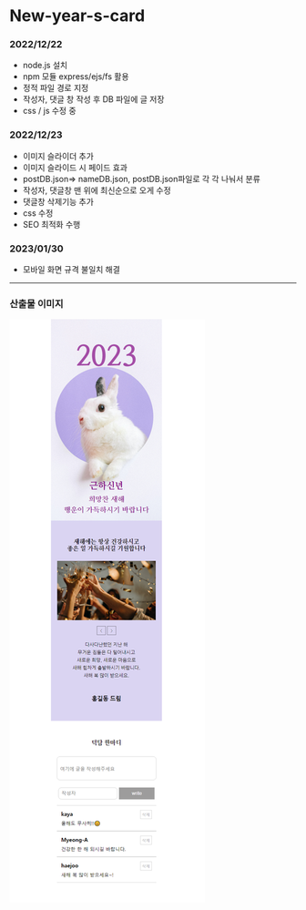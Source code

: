 # New-year-s-card




  <h3>2022/12/22</h3>
  <ul>
    <li>node.js 설치</li>
    <li>npm 모듈 express/ejs/fs 활용</li>
    <li>정적 파일 경로 지정</li>
    <li>작성자, 댓글 창 작성 후 DB 파일에 글 저장</li>
    <li>css / js 수정 중</li>
  </ul>
  <h3>2022/12/23</h3>
  <ul>
    <li>이미지 슬라이더 추가</li>
    <li>이미지 슬라이드 시 페이드 효과</li>
    <li>postDB.json=> nameDB.json, postDB.json파일로 각 각 나눠서 분류</li>
    <li>작성자, 댓글창 맨 위에 최신순으로 오게 수정</li>
    <li>댓글창 삭제기능 추가</li>
    <li>css 수정</li>
    <li>SEO 최적화 수행</li>
  </ul>
    <h3>2023/01/30</h3>
  <ul>
    <li>모바일 화면 규격 불일치 해결</li>
  </ul>
  <hr>
  <h3>산출물 이미지</h3>
  <img src="capture.png" alt="capture">
